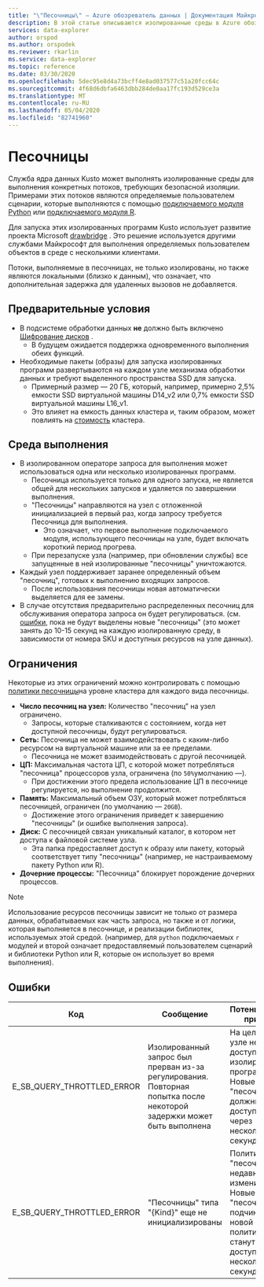 ```yaml
---
title: "\"Песочницы\" — Azure обозреватель данных | Документация Майкрософт"
description: В этой статье описываются изолированные среды в Azure обозреватель данных.
services: data-explorer
author: orspod
ms.author: orspodek
ms.reviewer: rkarlin
ms.service: data-explorer
ms.topic: reference
ms.date: 03/30/2020
ms.openlocfilehash: 5dec95e8d4a73bcff4e8ad037577c51a20fcc64c
ms.sourcegitcommit: 4f68d6dbfa6463dbb284de0aa17fc193d529ce3a
ms.translationtype: MT
ms.contentlocale: ru-RU
ms.lasthandoff: 05/04/2020
ms.locfileid: "82741960"
---
```

# <a name="sandboxes"></a>Песочницы

Служба ядра данных Kusto может выполнять изолированные среды для выполнения конкретных потоков, требующих безопасной изоляции.
Примерами этих потоков являются определяемые пользователем сценарии, которые выполняются с помощью [подключаемого модуля Python](../query/pythonplugin.md) или [подключаемого модуля R](../query/rplugin.md).

Для запуска этих изолированных программ Kusto использует развитие проекта Microsoft [drawbridge](https://www.microsoft.com/research/project/drawbridge/) . Это решение используется другими службами Майкрософт для выполнения определяемых пользователем объектов в среде с несколькими клиентами.

Потоки, выполняемые в песочницах, не только изолированы, но также являются локальными (близко к данным), что означает, что дополнительная задержка для удаленных вызовов не добавляется.

## <a name="prerequisites"></a>Предварительные условия

* В подсистеме обработки данных **не** должно быть включено [Шифрование дисков](https://docs.microsoft.com/azure/data-explorer/security#data-encryption) .
  * В будущем ожидается поддержка одновременного выполнения обеих функций.
* Необходимые пакеты (образы) для запуска изолированных программ развертываются на каждом узле механизма обработки данных и требуют выделенного пространства SSD для запуска.
  * Примерный размер — 20 ГБ, который, например, примерно 2,5% емкости SSD виртуальной машины D14_v2 или 0,7% емкости SSD виртуальной машины L16_v1.
  * Это влияет на емкость данных кластера и, таким образом, может повлиять на [стоимость](https://azure.microsoft.com/pricing/details/data-explorer) кластера.

## <a name="runtime"></a>Среда выполнения

* В изолированном операторе запроса для выполнения может использоваться одна или несколько изолированных программ.
  * Песочница используется только для одного запуска, не является общей для нескольких запусков и удаляется по завершении выполнения.
  * "Песочницы" направляются на узел с отложенной инициализацией в первый раз, когда запросу требуется Песочница для выполнения.
    * Это означает, что первое выполнение подключаемого модуля, использующего песочницы на узле, будет включать короткий период прогрева.
  * При перезапуске узла (например, при обновлении службы) все запущенные в ней изолированные "песочницы" уничтожаются.
* Каждый узел поддерживает заранее определенный объем "песочниц", готовых к выполнению входящих запросов.
  * После использования песочницы новая автоматически выделяется для ее замены.
* В случае отсутствия предварительно распределенных песочниц для обслуживания оператора запроса он будет регулироваться.
  (см. [ошибки](#errors), пока не будут выделены новые "песочницы" (это может занять до 10-15 секунд на каждую изолированную среду, в зависимости от номера SKU и доступных ресурсов на узле данных).

## <a name="limitations"></a>Ограничения

Некоторые из этих ограничений можно контролировать с помощью [политики песочницы](../management/sandboxpolicy.md)на уровне кластера для каждого вида песочницы.

* **Число песочниц на узел:** Количество "песочниц" на узел ограничено.
  * Запросы, которые сталкиваются с состоянием, когда нет доступной песочницы, будут регулироваться.
* **Сеть:** Песочница не может взаимодействовать с каким-либо ресурсом на виртуальной машине или за ее пределами.
  * Песочница не может взаимодействовать с другой песочницей.
* **ЦП:** Максимальная частота ЦП, с которой может потребляться "песочница" процессоров узла, ограничена (по `50%`умолчанию —).
  * При достижении этого предела использование ЦП в песочнице регулируется, но выполнение продолжится.
* **Память:** Максимальный объем ОЗУ, который может потребляться песочницей, ограничен (по умолчанию — `20GB`).
  * Достижение этого ограничения приведет к завершению "песочницы" (и ошибке выполнения запроса).
* **Диск:** С песочницей связан уникальный каталог, в котором нет доступа к файловой системе узла.
  * Эта папка предоставляет доступ к образу или пакету, который соответствует типу "песочницы" (например, не настраиваемому пакету Python или R).
* **Дочерние процессы:** "Песочница" блокирует порождение дочерних процессов.

> [!NOTE]
> Использование ресурсов песочницы зависит не только от размера данных, обрабатываемых как часть запроса, но также и от логики, которая выполняется в песочнице, и реализации библиотек, используемых этой средой.
> (например, для `python` подключаемых `r` модулей и второй означает предоставляемый пользователем сценарий и библиотеки Python или R, которые он использует во время выполнения).

## <a name="errors"></a>Ошибки

|Код                      |Сообщение                                                                                        |Потенциальная причина                                                                                                    |
|--------------------------|-----------------------------------------------------------------------------------------------|--------------------------------------------------------------------------------------------------------------------|
|E_SB_QUERY_THROTTLED_ERROR|Изолированный запрос был прерван из-за регулирования. Повторная попытка после некоторой задержки может быть выполнена   |На целевом узле нет доступных изолированных программ. Новые "песочницы" должны стать доступными через несколько секунд         |
|E_SB_QUERY_THROTTLED_ERROR|"Песочницы" типа "{Kind}" еще не инициализированы                                       |Политика "песочницы" недавно изменилась. Новые "песочницы", подчиняются новой политике, станут доступны через несколько секунд.|
